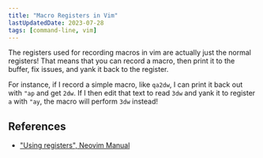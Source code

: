 ```yaml
---
title: "Macro Registers in Vim"
lastUpdatedDate: 2023-07-28
tags: [command-line, vim]
---
```


The registers used for recording macros in vim are actually just the normal registers!
That means that you can record a macro, then print it to the buffer, fix issues, and yank it back to the register.

For instance, if I record a simple macro, like `qa2dw`, I can print it back out with `"ap` and get `2dw`.
If I then edit that text to read `3dw` and yank it to register `a` with `"ay`, the macro will perform `3dw` instead!

## References

- ["Using registers", Neovim Manual](https://neovim.io/doc/user/usr_10.html#_using-registers)